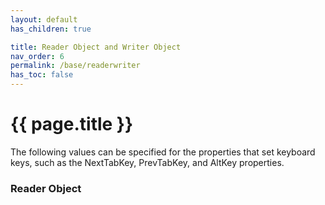 ```yaml
---
layout: default
has_children: true

title: Reader Object and Writer Object
nav_order: 6
permalink: /base/readerwriter
has_toc: false
---
```


# {{ page.title }}

The following values ​​can be specified for the properties that set keyboard keys, such as the NextTabKey, PrevTabKey, and AltKey properties.


### Reader Object